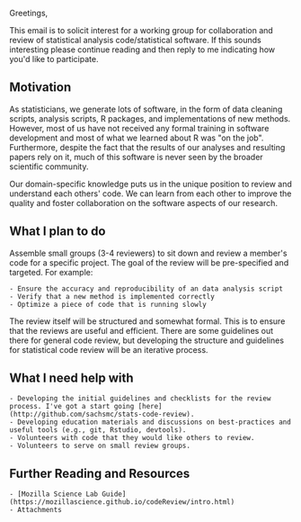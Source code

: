Greetings, 

This email is to solicit interest for a working group for collaboration and review of statistical analysis code/statistical software. If this sounds interesting please continue reading and then reply to me indicating how you'd like to participate. 

Motivation
----------

As statisticians, we generate lots of software, in the form of data cleaning scripts, analysis scripts, R packages, and implementations of new methods. However, most of us have not received any formal training in software development and most of what we learned about R was "on the job". Furthermore, despite the fact that the results of our analyses and resulting papers rely on it, much of this software is never seen by the broader scientific community. 

Our domain-specific knowledge puts us in the unique position to review and understand each others' code. We can learn from each other to improve the quality and foster collaboration on the software aspects of our research. 

What I plan to do
------------------

Assemble small groups (3-4 reviewers) to sit down and review a member's code for a specific project. The goal of the review will be pre-specified and targeted. For example: 

	- Ensure the accuracy and reproducibility of an data analysis script
	- Verify that a new method is implemented correctly
	- Optimize a piece of code that is running slowly 
	
The review itself will be structured and somewhat formal. This is to ensure that the reviews are useful and efficient. There are some guidelines out there for general code review, but developing the structure and guidelines for statistical code review will be an iterative process. 

What I need help with
---------------------

	- Developing the initial guidelines and checklists for the review process. I've got a start going [here](http://github.com/sachsmc/stats-code-review). 
	- Developing education materials and discussions on best-practices and useful tools (e.g., git, Rstudio, devtools).
	- Volunteers with code that they would like others to review. 
	- Volunteers to serve on small review groups. 

Further Reading and Resources
-----------------------------

	- [Mozilla Science Lab Guide](https://mozillascience.github.io/codeReview/intro.html)
 	- Attachments

